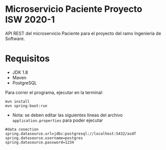 # Microservicio Paciente Proyecto ISW 2020-1

API REST del microservicio Paciente para el proyecto del ramo Ingeniería de Software.

# Requisitos

- JDK 1.8
- Maven 
- PostgreSQL

Para correr el programa, ejecutar en la terminal:

```
mvn install
mvn spring-boot:run
```

- Nota: se deben editar las siguientes líneas del archivo ```application.properties``` para poder ejecutar

```
#data conection
spring.datasource.url=jdbc:postgresql://localhost:5432/asdf
spring.datasource.username=postgres
spring.datasource.password=1234
```
